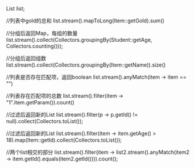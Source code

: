 List<Item> list;

//列表中gold的总和
list.stream().mapToLong(Item::getGold).sum()

//分组后返回Map，每组的数量
list.stream().collect(Collectors.groupingBy(Student::getAge, Collectors.counting()));

//分组后返回组数
list.stream().collect(Collectors.groupingBy(Item::getName)).size()

//列表是否存在匹配项，返回boolean
list.stream().anyMatch(item -> item == "")

//列表存在匹配项的总数
list.stream().filter(item -> "1".item.getParam()).count()

//过滤后返回新的List
list.stream().filter(p -> p.getId() != null).collect(Collectors.toList());

//过滤后返回新的List<long>
list.stream().filter(item -> item.getAge() > 18).map(Item::getId).collect(Collectors.toList());

//两个list相交的部分
list.stream().filter(item -> list2.stream().anyMatch(item2 -> item.getId().equals(item2.getId()))).count();
